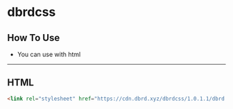 dbrdcss
=======

How To Use
----------

- You can use with html
-----------------------
HTML
----
```html
<link rel="stylesheet" href="https://cdn.dbrd.xyz/dbrdcss/1.0.1.1/dbrd.css">
```
